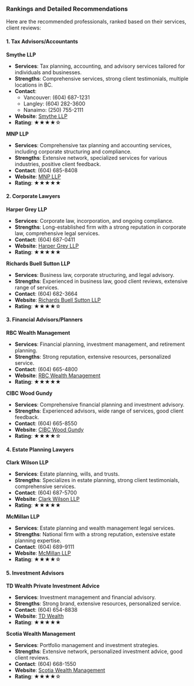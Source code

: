 ### Rankings and Detailed Recommendations

Here are the recommended professionals, ranked based on their services, client reviews:

#### **1. Tax Advisors/Accountants**

**Smythe LLP**

- **Services**: Tax planning, accounting, and advisory services tailored for individuals and businesses.
- **Strengths**: Comprehensive services, strong client testimonials, multiple locations in BC.
- **Contact**:
  - Vancouver: (604) 687-1231
  - Langley: (604) 282-3600
  - Nanaimo: (250) 755-2111
- **Website**: [Smythe LLP](https://www.smythecpa.com/)
- **Rating**: ★★★★☆

**MNP LLP**

- **Services**: Comprehensive tax planning and accounting services, including corporate structuring and compliance.
- **Strengths**: Extensive network, specialized services for various industries, positive client feedback.
- **Contact**: (604) 685-8408
- **Website**: [MNP LLP](https://www.mnp.ca/)
- **Rating**: ★★★★★

#### **2. Corporate Lawyers**

**Harper Grey LLP**

- **Services**: Corporate law, incorporation, and ongoing compliance.
- **Strengths**: Long-established firm with a strong reputation in corporate law, comprehensive legal services.
- **Contact**: (604) 687-0411
- **Website**: [Harper Grey LLP](https://www.harpergrey.com/)
- **Rating**: ★★★★★

**Richards Buell Sutton LLP**

- **Services**: Business law, corporate structuring, and legal advisory.
- **Strengths**: Experienced in business law, good client reviews, extensive range of services.
- **Contact**: (604) 682-3664
- **Website**: [Richards Buell Sutton LLP](https://www.rbs.ca/)
- **Rating**: ★★★★☆

#### **3. Financial Advisors/Planners**

**RBC Wealth Management**

- **Services**: Financial planning, investment management, and retirement planning.
- **Strengths**: Strong reputation, extensive resources, personalized service.
- **Contact**: (604) 665-4800
- **Website**: [RBC Wealth Management](https://ca.rbcwealthmanagement.com/)
- **Rating**: ★★★★★

**CIBC Wood Gundy**

- **Services**: Comprehensive financial planning and investment advisory.
- **Strengths**: Experienced advisors, wide range of services, good client feedback.
- **Contact**: (604) 665-8550
- **Website**: [CIBC Wood Gundy](https://www.cibcwg.com/)
- **Rating**: ★★★★☆

#### **4. Estate Planning Lawyers**

**Clark Wilson LLP**

- **Services**: Estate planning, wills, and trusts.
- **Strengths**: Specializes in estate planning, strong client testimonials, comprehensive services.
- **Contact**: (604) 687-5700
- **Website**: [Clark Wilson LLP](https://www.cwilson.com/)
- **Rating**: ★★★★★

**McMillan LLP**

- **Services**: Estate planning and wealth management legal services.
- **Strengths**: National firm with a strong reputation, extensive estate planning expertise.
- **Contact**: (604) 689-9111
- **Website**: [McMillan LLP](https://www.mcmillan.ca/)
- **Rating**: ★★★★☆

#### **5. Investment Advisors**

**TD Wealth Private Investment Advice**

- **Services**: Investment management and financial advisory.
- **Strengths**: Strong brand, extensive resources, personalized service.
- **Contact**: (604) 654-8838
- **Website**: [TD Wealth](https://www.td.com/ca/en/wealth/)
- **Rating**: ★★★★★

**Scotia Wealth Management**

- **Services**: Portfolio management and investment strategies.
- **Strengths**: Extensive network, personalized investment advice, good client reviews.
- **Contact**: (604) 668-1550
- **Website**: [Scotia Wealth Management](https://www.scotiawealthmanagement.com/)
- **Rating**: ★★★★☆

